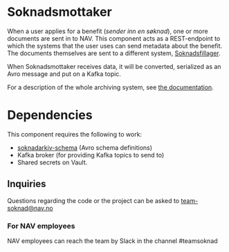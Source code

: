 # Soknadsmottaker
When a user applies for a benefit (_sender inn en søknad_), one or more documents are sent in to NAV. This component acts as a REST-endpoint to which the systems that the user uses can send metadata about the benefit. The documents themselves are sent to a different system, [Soknadsfillager](https://www.github.com/navikt/soknadsfillager).

When Soknadsmottaker receives data, it will be converted, serialized as an Avro message and put on a Kafka topic.

For a description of the whole archiving system, see [the documentation](https://github.com/navikt/archiving-infrastructure/wiki).

# Dependencies
This component requires the following to work:
* [soknadarkiv-schema](https://github.com/navikt/soknadarkiv-schema) (Avro schema definitions)
* Kafka broker (for providing Kafka topics to send to)
* Shared secrets on Vault.


## Inquiries
Questions regarding the code or the project can be asked to [team-soknad@nav.no](mailto:team-soknad@nav.no)

### For NAV employees
NAV employees can reach the team by Slack in the channel #teamsoknad

